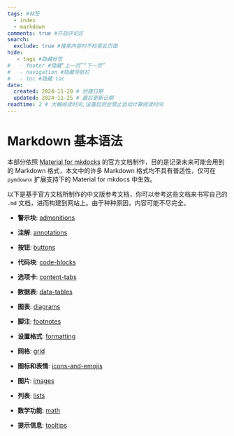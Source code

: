 ```yaml
---
tags: #标签
  - index
  - markdown
comments: true #开启评论区
search:
  exclude: true #搜索内容时不检索此页面
hide:
   - tags #隐藏标签
#   - footer #隐藏“上一页”“下一页”
#   - navigation #隐藏导航栏
#   - toc #隐藏 toc
date:
  created: 2024-11-20 # 创建日期
  updated: 2024-11-25 # 最后更新日期
readtime: 2 # 大概阅读时间,设置后则会禁止自动计算阅读时间
---
```


# Markdown 基本语法

本部分依照 [Material for mkdocks] 的官方文档制作，目的是记录未来可能会用到的 Markdown 格式，本文中的许多 Markdown 格式均不具有普适性，仅可在 `pymdownx` 扩展支持下的 Material for mkdocs 中生效。

以下是基于官方文档所制作的中文版参考文档，你可以参考这些文档来书写自己的 `.md` 文档，进而构建到网站上。由于种种原因，内容可能不尽完全。

- __警示块__: [admonitions]

- __注解__: [annotations]

- __按钮__: [buttons]

- __代码块__: [code-blocks]

- __选项卡__: [content-tabs]

- __数据表__: [data-tables]

- __图表__: [diagrams]

- __脚注__: [footnotes]

- __设置格式__: [formatting]

- __网格__: [grid]

- __图标和表情__: [icons-and-emojis]

- __图片__: [images]

- __列表__: [lists]

- __数学功能__: [math]

- __提示信息__: [tooltips]

[Material for mkdocks]: https://squidfunk.github.io/mkdocs-material/reference/
[admonitions]: ./admonitions.md
[annotations]: ./annotations.md
[buttons]: ./buttons.md
[code-blocks]: ./code-blocks.md
[content-tabs]: ./content-tabs.md
[data-tables]: ./data-tables.md
[diagrams]: ./data-tables.md
[footnotes]: ./footnotes.md
[formatting]: ./formatting.md
[grid]: ./grid.md
[icons-and-emojis]: ./icons-and-emojis.md
[images]: ./images.md
[lists]: ./lists.md
[math]: ./math.md
[tooltips]: ./tooltips.md
